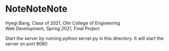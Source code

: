 # NoteNoteNote

Hyegi Bang, Class of 2021, Olin College of Engineering \
Web Development, Spring 2021, Final Project 

Start the server by running
    python server.py
in this directory. It will start the server on port 8080

